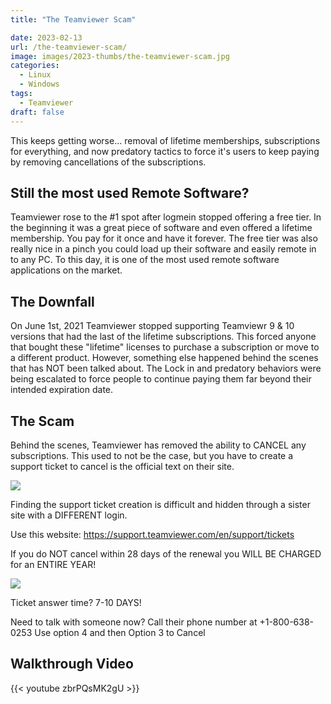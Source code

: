 ```yaml
---
title: "The Teamviewer Scam"

date: 2023-02-13
url: /the-teamviewer-scam/
image: images/2023-thumbs/the-teamviewer-scam.jpg
categories:
  - Linux
  - Windows
tags:
  - Teamviewer
draft: false
---
```

This keeps getting worse... removal of lifetime memberships, subscriptions for everything, and now predatory tactics to force it's users to keep paying by removing cancellations of the subscriptions.
<!--more-->

## Still the most used Remote Software?

Teamviewer rose to the #1 spot after logmein stopped offering a free tier. In the beginning it was a great piece of software and even offered a lifetime membership. You pay for it once and have it forever. The free tier was also really nice in a pinch you could load up their software and easily remote in to any PC. To this day, it is one of the most used remote software applications on the market.

## The Downfall

On June 1st, 2021 Teamviewer stopped supporting Teamviewr 9 & 10 versions that had the last of the lifetime subscriptions. This forced anyone that bought these "lifetime" licenses to purchase a subscription or move to a different product. However, something else happened behind the scenes that has NOT been talked about. The Lock in and predatory behaviors were being escalated to force people to continue paying them far beyond their intended expiration date.

## The Scam

Behind the scenes, Teamviewer has removed the ability to CANCEL any subscriptions. This used to not be the case, but you have to create a support ticket to cancel is the official text on their site.

![](/images/2023/the-teamviewer-scam/cancel-ticket.png)

Finding the support ticket creation is difficult and hidden through a sister site with a DIFFERENT login. 

Use this website: <https://support.teamviewer.com/en/support/tickets>

If you do NOT cancel within 28 days of the renewal you WILL BE CHARGED for an ENTIRE YEAR!

![](/images/2023/the-teamviewer-scam/28days.png)

Ticket answer time? 7-10 DAYS!

Need to talk with someone now? Call their phone number at +1-800-638-0253 Use option 4 and then Option 3 to Cancel

## Walkthrough Video

{{< youtube zbrPQsMK2gU >}}
